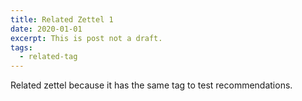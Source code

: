 ```yaml
---
title: Related Zettel 1
date: 2020-01-01
excerpt: This is post not a draft.
tags:
  - related-tag
---
```


Related zettel because it has the same tag to test recommendations.
